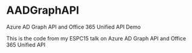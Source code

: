 # AADGraphAPI
Azure AD Graph API and Office 365 Unified API Demo

This is the code from my ESPC15 talk on Azure AD Graph API and Office 365 Unified API
